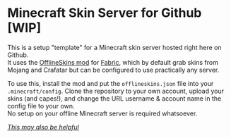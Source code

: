 # Minecraft Skin Server for Github [WIP]

This is a setup "template" for a Minecraft skin server hosted right here on Github.  
It uses the [OfflineSkins mod](https://www.curseforge.com/minecraft/mc-mods/offlineskins-fabric) for [Fabric](https://fabricmc.net), which by default grab skins from Mojang and Crafatar but can be configured to use practically any server.

To use this, install the mod and put the `offlineskins.json` file into your `.minecraft/config`. Clone the repository to your own account, upload your skins (and capes!), and change the URL username & account name in the config file to your own.  
No setup on your offline Minecraft server is required whatsoever.

_[This may also be helpful](https://github.com/gmag224/MultiMC5-Offline)_